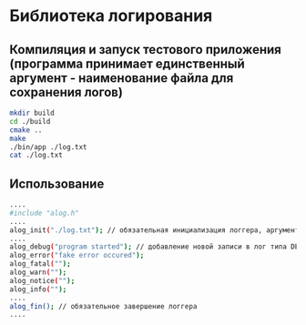 # Библиотека логирования 

## Компиляция и запуск тестового приложения (программа принимает единственный аргумент - наименование файла для сохранения логов)
```sh
mkdir build
cd ./build
cmake ..
make
./bin/app ./log.txt
cat ./log.txt
```
## Использование
```sh
....
#include "alog.h"
....
alog_init("./log.txt"); // обязательная инициализация логгера, аргумент функции - путь до файла логов
....
alog_debug("program started"); // добавление новой записи в лог типа DEBUG
alog_error("fake error occured");
alog_fatal("");
alog_warn("");
alog_notice("");
alog_info("");
....
alog_fin(); // обязательное завершение логгера
....
```